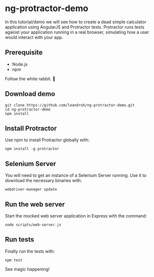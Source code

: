 # ng-protractor-demo

In this tutorial/demo we will see how to create a dead simple calculator application using AngularJS and Protractor tests. Protractor runs tests against your application running in a real browser, simulating how a user would interact with your app.

Prerequisite
------------

- Node.js
- npm


Follow the white rabbit. :rabbit2:

Download demo
--------------

    git clone https://github.com/leandroh/ng-protractor-demo.git
    cd ng-protractor-demo
    npm install

Install Protractor
------------------

Use npm to install Protractor globally with:

``
npm install -g protractor
``

Selenium Server
---------------

You will need to get an instance of a Selenium Server running. Use it to download the necessary binaries with:

``
webdriver-manager update
``

Run the web server
------------------

Start the mocked web server application in Express with the command:

``
node scripts/web-server.js
``

Run tests
---------

Finally run the tests with:

``
npm test
``

See magic happening!
